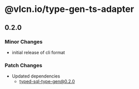 # @vlcn.io/type-gen-ts-adapter

## 0.2.0

### Minor Changes

- initial release of cli format

### Patch Changes

- Updated dependencies
  - typed-sql-type-gen@0.2.0
